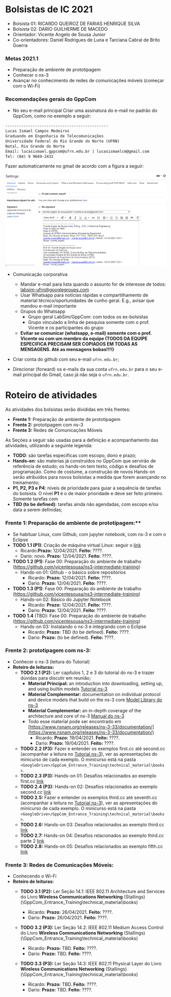 # Bolsistas de IC 2021
- Bolsista 01: RICARDO QUEIROZ DE FARIAS HENRIQUE SILVA
- Bolsista 02: DARIO GUILHERME DE MACEDO
- Orientador: Vicente Angelo de Sousa Junior
- Co-orientadores: Daniel Rodrigues de Luna e Tarciana Cabral de Brito Guerra 

### Metas 2021.1
- Preparação de ambiente de prototipagem
- Conhecer o ns-3 
- Avançar no conhecimento de redes de comunicações móveis (começar com o Wi-Fi)


### Recomendações gerais do GppCom

- No seu e-mail principal Criar uma assinatura do e-mail no padrão do GppCom, como no exemplo a seguir:

```
---------------------------------------------
Lucas Ismael Campos Medeiros
Graduando em Engenharia de Telecomunicações
Universidade Federal do Rio Grande do Norte (UFRN)
Natal, Rio Grande do Norte
Email: lucasismael.gppcom@ufrn.edu.br | lucasismaelcm@gmail.com
Tel: (84) 9 9669-2432
```

Fazer automaticamente no gmail de acordo com a figura a seguir:

![fig_email](e-mail_signature.png)

- Comunicação corporativa
   - Mandar e-mail para lista quando o assunto for de interesse de todos: labsim-ufrn@googlegroups.com
   - Usar Whatsapp para notícias rápidas e compartilhamento de material técnico/oportunidades de cunho geral. E.g., avisar que mandou e-mail importante 
   - Grupos do Whatsapp
      - Grupo geral LabSim/GppCom: com todos os ex-bolsistas
      - Grupo vinculado a linha de pesquisa somente com o prof. Vicente e os participantes do grupo
   - **Evitar se comunicar (whatsapp, e-mail) somente com o prof. Vicente ou com um membro da equipe (TODOS DA EQUIPE ESPECIFICA PRECISAM SER COPIADOS EM TODAS AS MENSAGENS. Até as mensagens bobas!!!!)** 

- Criar conta do github com seu e-mail ```ufrn.edu.br```;
- Direcionar (forward) os e-mails da sua conta ```ufrn.edu.br``` para o seu e-mail principal do Gmail, caso já não seja o ```ufrn.edu.br```.

# Roteiro de atividades

As atividades dos bolsistas serão divididas em três frentes:
- **Frente 1:**  Preparação de ambiente de prototipagem
- **Frente 2:** prototipagem com ns-3
- **Frente 3:** Redes de Comunicações Móveis

As Seções a seguir são usadas para a definição e acompanhamento das atividades, utilizando a seguinte legenda:

- **TODO**: são tarefas específicas com escopo, dono e prazo;
- **Hands-on**: são materias já construídos no GppCom que servirão de referência de estudo; os hands-on tem texto, código e desafios de programação. Como de costume, a construção de novos Hands-on serão atribuídos para novos bolsistas a medida que forem avançando no treinamento;
- **P1, P2, P3 e P4**: níveis de prioridade para guiar a sequência de tarefas do bolsista. O nível **P1** é o de maior prioridade e deve ser feito primeiro. Somente tarefas com 
- **TBD (to be defined)**: tarefas ainda não agendadas, com escopo e/ou data a serem definidas;

### Frente 1: Preparação de ambiente de prototipagem:**
- Se habituar Linux, com Github, com jupyter notebook, com ns-3 e com o Eclipse 
- **TODO 1.1 (P1)**: Criação de máquina virtual Linux: seguir o [link](https://github.com/vicentesousa/ns3-intermediate-training/blob/master/fase_00/h00_VM_18.04.ipynb)
   - Ricardo:**Prazo:** 12/04/2021. **Feito:** ????.  
   - Dario: novo. **Prazo:** 12/04/2021. **Feito:** ????.  
- **TODO 1.2 (P1)**: Fase 00: Preparação do ambiente de trabalho (https://github.com/vicentesousa/ns3-intermediate-training)
   - Hands-on 01: Github - o básico sobre repositórios
      - Ricardo: **Prazo:** 12/04/2021. **Feito:** ????.  
      - Dario: **Prazo:** 12/04/2021. **Feito:** ????.  
- **TODO 1.3 (P1)**: Fase 00: Preparação do ambiente de trabalho (https://github.com/vicentesousa/ns3-intermediate-training)
   - Hands-on 02: Básico do Jupyter Notebook
      - Ricardo: **Prazo:** 12/04/2021. **Feito:** ????.  
      - Dario: **Prazo:** 12/04/2021. **Feito:** ????.  
- **TODO 1.4** (TBD): Fase 00: Preparação do ambiente de trabalho (https://github.com/vicentesousa/ns3-intermediate-training)
   - Hands-on 03: Instalando o ns-3 e integrando com o Eclipse
      - Ricardo: **Prazo:** TBD (to be defined). **Feito:** ????.  
      - Dario: **Prazo:** (to be defined). **Feito:** ????.  
  
### Frente 2: prototipagem com ns-3:
- Conhecer o ns-3 (leitura do Tutorial)
- **Roteiro de leituras:**
   - **TODO 2.1 (P2):** Ler capítulos 1, 2 e 3 do tutorial do ns-3 e trazer dúvidas para discutir em reunião;
      - **Material Principal:** an introduction into downloading, setting up, and using builtin models [Tutorial ns-3](https://www.nsnam.org/docs/release/3.33/tutorial/ns-3-tutorial.pdf)
      - **Material Complementar:**  documentation on individual protocol and device models that build on the ns-3 core [Model Library do ns-3](https://www.nsnam.org/docs/release/3.33/models/ns-3-model-library.pdf)
      - **Material Complementar:** an in-depth coverage of the architecture and core of ns-3 [Manual do ns-3](https://www.nsnam.org/docs/release/3.33/manual/ns-3-manual.pdf)
      - Todo esse material pode ser encontrado em [https://www.nsnam.org/releases/ns-3-33/documentation/](https://www.nsnam.org/releases/ns-3-33/documentation/)
         - Ricardo: **Prazo:** 19/04/2021. **Feito:** ????.  
         - Dario: **Prazo:** 19/04/2021. **Feito:** ????.  
   - **TODO 2.2 (P3):** Fazer e entender os exemplos first.cc até second.cc (acompanhar a leitura no [Tutorial ns-3](https://www.nsnam.org/docs/release/3.33/tutorial/ns-3-tutorial.pdf)), ver as apresentações do minicurso de cada exemplo. O minicurso está na pasta ```<GoogleDrive>/GppCom_Entrance_Training\technical_material\books>```.
   - **TODO 2.3 (P3):** Hands-on 01: Desafios relacionados ao exemplo first.cc [link](https://github.com/vicentesousa/ns3-intermediate-training)
   - **TODO 2.4 (P3):** Hands-on 02: Desafios relacionados ao exemplo second.cc [link](https://github.com/vicentesousa/ns3-intermediate-training)
   - **TODO 2.5:** Fazer e entender os exemplos third.cc até seventh.cc (acompanhar a leitura no [Tutorial ns-3](https://www.nsnam.org/docs/release/3.33/tutorial/ns-3-tutorial.pdf)), ver as apresentações do minicurso de cada exemplo. O minicurso está na pasta ```<GoogleDrive>/GppCom_Entrance_Training\technical_material\books>```. 
   - **TODO 2.6:** Hands-on 03: Desafios relacionados ao exemplo third.cc [link](https://github.com/vicentesousa/ns3-intermediate-training)
   -  **TODO 2.7:** Hands-on 04: Desafios relacionados ao exemplo third.cc parte 2 [link](https://github.com/vicentesousa/ns3-intermediate-training)
   -  **TODO 2.8:** Hands-on 05: Desafios relacionados ao exemplo fifth.cc [link](https://github.com/vicentesousa/ns3-intermediate-training)
   
### Frente 3: Redes de Comunicações Móveis:
- Conhecendo o Wi-Fi
- **Roteiro de leituras:**
   - **TODO 3.1 (P2):** Ler Seção 14.1: IEEE 802.11 Architecture and Services do Livro **Wireless Communications Networking** (Stallings) (<GDrive>\GppCom_Entrance_Training\technical_material\books)
      - Ricardo: **Prazo:** 26/04/2021. **Feito:** ????.  
      - Dario: **Prazo:** 26/04/2021. **Feito:** ????.

   - **TODO 3.2 (P3):** Ler Seção 14.2: IEEE 802.11 Medium Access Control do Livro **Wireless Communications Networking** (Stallings) (<GDrive>\GppCom_Entrance_Training\technical_material\books)
      - Ricardo: **Prazo:** TBD. **Feito:** ????.  
      - Dario: **Prazo:** TBD. **Feito:** ????.
 
   - **TODO 3.3 (P3):** Ler Seção 14.3: IEEE 802.11 Physical Layer do Livro **Wireless Communications Networking** (Stallings) (<GDrive>\GppCom_Entrance_Training\technical_material\books)
      - Ricardo: **Prazo:** TBD. **Feito:** ????.  
      - Dario: **Prazo:** TBD. **Feito:** ????.
